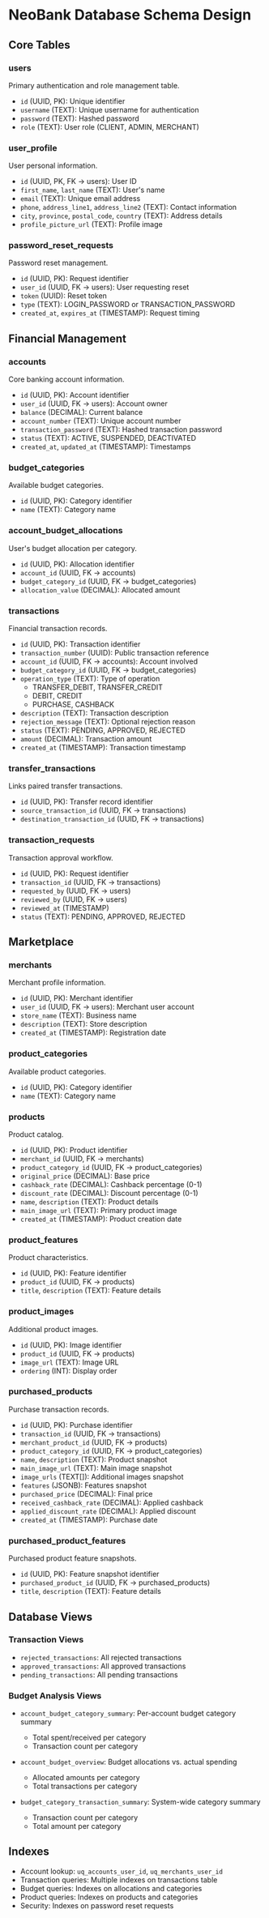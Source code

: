 # NeoBank Database Schema Design

## Core Tables

### users
Primary authentication and role management table.
- `id` (UUID, PK): Unique identifier
- `username` (TEXT): Unique username for authentication
- `password` (TEXT): Hashed password
- `role` (TEXT): User role (CLIENT, ADMIN, MERCHANT)

### user_profile
User personal information.
- `id` (UUID, PK, FK → users): User ID
- `first_name`, `last_name` (TEXT): User's name
- `email` (TEXT): Unique email address
- `phone`, `address_line1`, `address_line2` (TEXT): Contact information
- `city`, `province`, `postal_code`, `country` (TEXT): Address details
- `profile_picture_url` (TEXT): Profile image

### password_reset_requests
Password reset management.
- `id` (UUID, PK): Request identifier
- `user_id` (UUID, FK → users): User requesting reset
- `token` (UUID): Reset token
- `type` (TEXT): LOGIN_PASSWORD or TRANSACTION_PASSWORD
- `created_at`, `expires_at` (TIMESTAMP): Request timing

## Financial Management

### accounts
Core banking account information.
- `id` (UUID, PK): Account identifier
- `user_id` (UUID, FK → users): Account owner
- `balance` (DECIMAL): Current balance
- `account_number` (TEXT): Unique account number
- `transaction_password` (TEXT): Hashed transaction password
- `status` (TEXT): ACTIVE, SUSPENDED, DEACTIVATED
- `created_at`, `updated_at` (TIMESTAMP): Timestamps

### budget_categories
Available budget categories.
- `id` (UUID, PK): Category identifier
- `name` (TEXT): Category name

### account_budget_allocations
User's budget allocation per category.
- `id` (UUID, PK): Allocation identifier
- `account_id` (UUID, FK → accounts)
- `budget_category_id` (UUID, FK → budget_categories)
- `allocation_value` (DECIMAL): Allocated amount

### transactions
Financial transaction records.
- `id` (UUID, PK): Transaction identifier
- `transaction_number` (UUID): Public transaction reference
- `account_id` (UUID, FK → accounts): Account involved
- `budget_category_id` (UUID, FK → budget_categories)
- `operation_type` (TEXT): Type of operation
  - TRANSFER_DEBIT, TRANSFER_CREDIT
  - DEBIT, CREDIT
  - PURCHASE, CASHBACK
- `description` (TEXT): Transaction description
- `rejection_message` (TEXT): Optional rejection reason
- `status` (TEXT): PENDING, APPROVED, REJECTED
- `amount` (DECIMAL): Transaction amount
- `created_at` (TIMESTAMP): Transaction timestamp

### transfer_transactions
Links paired transfer transactions.
- `id` (UUID, PK): Transfer record identifier
- `source_transaction_id` (UUID, FK → transactions)
- `destination_transaction_id` (UUID, FK → transactions)

### transaction_requests
Transaction approval workflow.
- `id` (UUID, PK): Request identifier
- `transaction_id` (UUID, FK → transactions)
- `requested_by` (UUID, FK → users)
- `reviewed_by` (UUID, FK → users)
- `reviewed_at` (TIMESTAMP)
- `status` (TEXT): PENDING, APPROVED, REJECTED

## Marketplace

### merchants
Merchant profile information.
- `id` (UUID, PK): Merchant identifier
- `user_id` (UUID, FK → users): Merchant user account
- `store_name` (TEXT): Business name
- `description` (TEXT): Store description
- `created_at` (TIMESTAMP): Registration date

### product_categories
Available product categories.
- `id` (UUID, PK): Category identifier
- `name` (TEXT): Category name

### products
Product catalog.
- `id` (UUID, PK): Product identifier
- `merchant_id` (UUID, FK → merchants)
- `product_category_id` (UUID, FK → product_categories)
- `original_price` (DECIMAL): Base price
- `cashback_rate` (DECIMAL): Cashback percentage (0-1)
- `discount_rate` (DECIMAL): Discount percentage (0-1)
- `name`, `description` (TEXT): Product details
- `main_image_url` (TEXT): Primary product image
- `created_at` (TIMESTAMP): Product creation date

### product_features
Product characteristics.
- `id` (UUID, PK): Feature identifier
- `product_id` (UUID, FK → products)
- `title`, `description` (TEXT): Feature details

### product_images
Additional product images.
- `id` (UUID, PK): Image identifier
- `product_id` (UUID, FK → products)
- `image_url` (TEXT): Image URL
- `ordering` (INT): Display order

### purchased_products
Purchase transaction records.
- `id` (UUID, PK): Purchase identifier
- `transaction_id` (UUID, FK → transactions)
- `merchant_product_id` (UUID, FK → products)
- `product_category_id` (UUID, FK → product_categories)
- `name`, `description` (TEXT): Product snapshot
- `main_image_url` (TEXT): Main image snapshot
- `image_urls` (TEXT[]): Additional images snapshot
- `features` (JSONB): Features snapshot
- `purchased_price` (DECIMAL): Final price
- `received_cashback_rate` (DECIMAL): Applied cashback
- `applied_discount_rate` (DECIMAL): Applied discount
- `created_at` (TIMESTAMP): Purchase date

### purchased_product_features
Purchased product feature snapshots.
- `id` (UUID, PK): Feature snapshot identifier
- `purchased_product_id` (UUID, FK → purchased_products)
- `title`, `description` (TEXT): Feature details

## Database Views

### Transaction Views
- `rejected_transactions`: All rejected transactions
- `approved_transactions`: All approved transactions
- `pending_transactions`: All pending transactions

### Budget Analysis Views
- `account_budget_category_summary`: Per-account budget category summary
  - Total spent/received per category
  - Transaction count per category

- `account_budget_overview`: Budget allocations vs. actual spending
  - Allocated amounts per category
  - Total transactions per category

- `budget_category_transaction_summary`: System-wide category summary
  - Transaction count per category
  - Total amount per category

## Indexes
- Account lookup: `uq_accounts_user_id`, `uq_merchants_user_id`
- Transaction queries: Multiple indexes on transactions table
- Budget queries: Indexes on allocations and categories
- Product queries: Indexes on products and categories
- Security: Indexes on password reset requests
